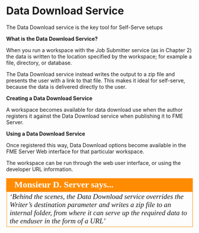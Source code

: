 # Data Download Service

The Data Download service is the key tool for Self-Serve setups

**What is the Data Download Service?**

When you run a workspace with the Job Submitter service (as in Chapter 2) the data is written to the location specified by the workspace; for example a file, directory, or database.

The Data Download service instead writes the output to a zip file and presents the user with a link to that file. This makes it ideal for self-serve, because the data is delivered directly to the user.

**Creating a Data Download Service**

A workspace becomes available for data download use when the author registers it against the Data Download service when publishing it to FME Server.

**Using a Data Download Service**

Once registered this way, Data Download options become available in the FME Server Web interface for that particular workspace. 

The workspace can be run through the web user interface, or using the developer URL information.

<table style="border-spacing: 0px">
<tr>
<td style="vertical-align:middle;background-color:darkorange;border: 2px solid darkorange">
<i class="fa fa-quote-left fa-lg fa-pull-left fa-fw" style="color:white;padding-right: 12px;vertical-align:text-top"></i>
<span style="color:white;font-size:x-large;font-weight: bold;font-family:serif">Monsieur D. Server says...</span>
</td>
</tr>

<tr>
<td style="border: 1px solid darkorange">
<span style="font-family:serif; font-style:italic; font-size:larger">
‘Behind the scenes, the Data Download service overrides the
Writer’s destination parameter and writes a zip file to an internal
folder, from where it can serve up the required data to the enduser
in the form of a URL’
</span>
</td>
</tr>
</table>